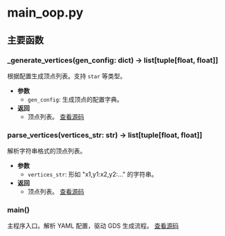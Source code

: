 # main_oop.py

## 主要函数

### _generate_vertices(gen_config: dict) -> list[tuple[float, float]]
根据配置生成顶点列表。支持 `star` 等类型。
- **参数**
  - `gen_config`: 生成顶点的配置字典。
- **返回**
  - 顶点列表。
[查看源码](../main_oop.py#L8)

### parse_vertices(vertices_str: str) -> list[tuple[float, float]]
解析字符串格式的顶点列表。
- **参数**
  - `vertices_str`: 形如 "x1,y1:x2,y2:..." 的字符串。
- **返回**
  - 顶点列表。
[查看源码](../main_oop.py#L38)

### main()
主程序入口。解析 YAML 配置，驱动 GDS 生成流程。
[查看源码](../main_oop.py#L57) 